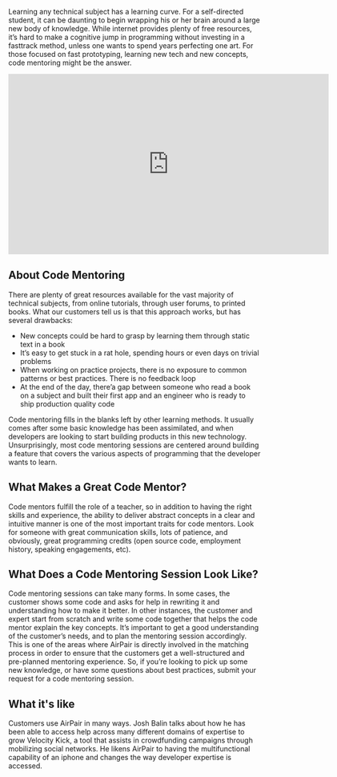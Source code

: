 Learning any technical subject has a learning curve. For a self-directed student, it can be daunting to begin wrapping his or her brain around a large new body of knowledge. While internet provides plenty of free resources, it’s hard to make a cognitive jump in programming without investing in a fasttrack method, unless one wants to spend years perfecting one art. For those focused on fast prototyping, learning new tech and new concepts, code mentoring might be the answer.

<iframe width="640" height="360" src="https://www.youtube-nocookie.com/embed/Y0067JWZ1Yg" frameborder="0" allowfullscreen></iframe>

## About Code Mentoring

There are plenty of great resources available for the vast majority of technical subjects, from online tutorials, through user forums, to printed books. What our customers tell us is that this approach works, but has several drawbacks:

- New concepts could be hard to grasp by learning them through static text in a book
- It’s easy to get stuck in a rat hole, spending hours or even days on trivial problems
- When working on practice projects, there is no exposure to common patterns or best practices. There is no feedback loop
- At the end of the day, there’a gap between someone who read a book on a subject and built their first app and an engineer who is ready to ship production quality code

Code mentoring fills in the blanks left by other learning methods. It usually comes after some basic knowledge has been assimilated, and when developers are looking to start building products in this new technology. Unsurprisingly, most code mentoring sessions are centered around building a feature that covers the various aspects of programming that the developer wants to learn.

## What Makes a Great Code Mentor?

Code mentors fulfill the role of a teacher, so in addition to having the right skills and experience, the ability to deliver abstract concepts in a clear and intuitive manner is one of the most important traits for code mentors. Look for someone with great communication skills, lots of patience, and obviously, great programming credits (open source code, employment history, speaking engagements, etc).

## What Does a Code Mentoring Session Look Like?

Code mentoring sessions can take many forms. In some cases, the customer shows some code and asks for help in rewriting it and understanding how to make it better. In other instances, the customer and expert start from scratch and write some code together that helps the code mentor explain the key concepts. It’s important to get a good understanding of the customer’s needs, and to plan the mentoring session accordingly. This is one of the areas where AirPair is directly involved in the matching process in order to ensure that the customers get a well-structured and pre-planned mentoring experience. So, if you’re looking to pick up some new knowledge, or have some questions about best practices, submit your request for a code mentoring session.

## What it's like

Customers use AirPair in many ways. Josh Balin talks about how he has been able to access help across many different domains of expertise to grow Velocity Kick, a tool that assists in crowdfunding campaigns through mobilizing social networks. He likens AirPair to having the multifunctional capability of an iphone and changes the way developer expertise is accessed.